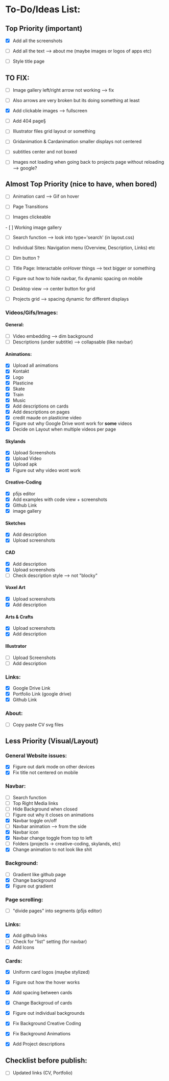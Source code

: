 # To-Do/Ideas List:

## Top Priority (important)

- [x] Add all the screenshots

- [ ] Add all the text --> about me (maybe images or logos of apps etc)

- [ ] Style title page

## TO FIX:

- [ ] Image gallery left/right arrow not working --> fix

- [ ] Also arrows are very broken but its doing something at least

- [x] Add clickable images --> fullscreen

- [ ] Add 404 page§

- [ ] Illustrator files grid layout or something

- [ ] Gridanimation & Cardanimation smaller displays not centered

- [ ] subtitles center and not boxed

- [ ] Images not loading when going back to projects page without reloading --> google?

## Almost Top Priority (nice to have, when bored)

- [ ] Animation card --> Gif on hover

- [ ] Page Transitions

- [ ] Images clickeable

- [ ] Working image gallery

- [ ] Search function --> look into type='search' (in layout.css)

- [ ] Individual Sites: Navigation menu (Overview, Description, Links) etc

- [ ] Dim button ?

- [ ] Title Page: Interactable onHover things --> text bigger or something

- [ ] Figure out how to hide navbar, fix dynamic spacing on mobile


- [ ] Desktop view --> center button for grid

- [ ] Projects grid --> spacing dynamic for different displays



### Videos/Gifs/Images:

#### General:
- [ ] Video embedding --> dim background
- [ ] Descriptions (under subtitle) --> collapsable (like navbar)

#### Animations:
- [x] Upload all animations
- [x] Kontakt
- [x] Logo
- [x] Plasticine
- [x] Skate
- [x] Train
- [x] Music
- [x] Add descriptions on cards
- [x] Add descriptions on pages
- [x] credit maude on plasticine video
- [x] Figure out why Google Drive wont work for **some** videos
- [x] Decide on Layout when multiple videos per page

#### Skylands
- [x] Upload Screenshots
- [x] Upload Video
- [x] Upload apk
- [x] Figure out why video wont work

#### Creative-Coding
- [x] p5js editor
- [x] Add examples with code view + screenshots
- [x] Github Link
- [x] image gallery

#### Sketches
- [x] Add description
- [x] Upload screenshots

#### CAD 
- [x] Add description
- [x] Upload screenshots
- [ ] Check description style --> not "blocky"

#### Voxel Art
- [x] Upload screenshots
- [x] Add description

#### Arts & Crafts
- [x] Upload screenshots
- [x] Add description

#### Illustrator
- [ ] Upload Screenshots
- [ ] Add description

### Links:
- [x] Google Drive Link
- [x] Portfolio Link (google drive)
- [x] Github Link

### About:
- [ ] Copy paste CV svg files

## Less Priority (Visual/Layout)

### General Website issues:
- [x] Figure out dark mode on other devices
- [x] Fix title not centered on mobile

### Navbar:
- [ ] Search function
- [ ] Top Right Media links
- [ ] Hide Background when closed
- [ ] Figure out why it closes on animations
- [x] Navbar toggle on/off
- [ ] Navbar animation --> from the side
- [x] Navbar icon
- [x] Navbar change toggle from top to left
- [ ] Folders (projects -> creative-coding, skylands, etc)
- [x] Change animation to not look like shit

### Background:
- [ ] Gradient like github page
- [x] Change background
- [x] Figure out gradient

### Page scrolling:
- [ ] "divide pages" into segments (p5js editor)

### Links:
- [x] Add github links
- [ ] Check for "list" setting (for navbar)
- [x] Add Icons

### Cards:
- [x] Uniform card logos (maybe stylized)

- [x] Figure out how the hover works
- [x] Add spacing between cards
- [x] Change Backgroud of cards
- [x] Figure out individual backgrounds
- [x] Fix Background Creative Coding
- [x] Fix Background Animations
- [x] Add Project descriptions

## Checklist before publish:
- [ ] Updated links (CV, Portfolio)